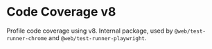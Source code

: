 # Code Coverage v8

Profile code coverage using v8. Internal package, used by `@web/test-runner-chrome` and `@web/test-runner-playwright`.
